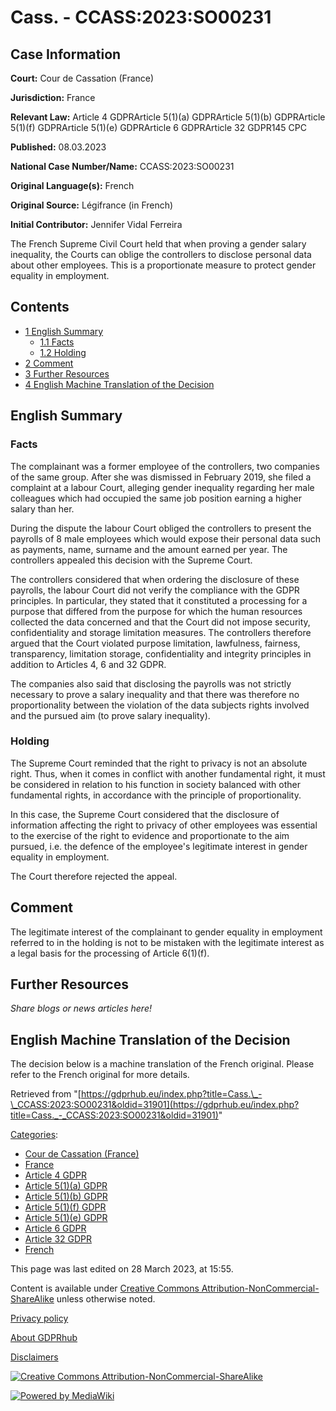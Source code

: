 # Cass. - CCASS:2023:SO00231

## Case Information

**Court:** Cour de Cassation (France)

**Jurisdiction:** France

**Relevant Law:** Article 4 GDPRArticle 5(1)(a) GDPRArticle 5(1)(b) GDPRArticle 5(1)(f) GDPRArticle 5(1)(e) GDPRArticle 6 GDPRArticle 32 GDPR145 CPC

**Published:** 08.03.2023

**National Case Number/Name:** CCASS:2023:SO00231

**Original Language(s):** French

**Original Source:** Légifrance (in French)

**Initial Contributor:** Jennifer Vidal Ferreira

The French Supreme Civil Court held that when proving a gender salary inequality, the Courts can oblige the controllers to disclose personal data about other employees. This is a proportionate measure to protect gender equality in employment.

## Contents

*   [1 English Summary](#English_Summary)
    *   [1.1 Facts](#Facts)
    *   [1.2 Holding](#Holding)
*   [2 Comment](#Comment)
*   [3 Further Resources](#Further_Resources)
*   [4 English Machine Translation of the Decision](#English_Machine_Translation_of_the_Decision)

## English Summary

### Facts

The complainant was a former employee of the controllers, two companies of the same group. After she was dismissed in February 2019, she filed a complaint at a labour Court, alleging gender inequality regarding her male colleagues which had occupied the same job position earning a higher salary than her.

During the dispute the labour Court obliged the controllers to present the payrolls of 8 male employees which would expose their personal data such as payments, name, surname and the amount earned per year. The controllers appealed this decision with the Supreme Court.

The controllers considered that when ordering the disclosure of these payrolls, the labour Court did not verify the compliance with the GDPR principles. In particular, they stated that it constituted a processing for a purpose that differed from the purpose for which the human resources collected the data concerned and that the Court did not impose security, confidentiality and storage limitation measures. The controllers therefore argued that the Court violated purpose limitation, lawfulness, fairness, transparency, limitation storage, confidentiality and integrity principles in addition to Articles 4, 6 and 32 GDPR.

The companies also said that disclosing the payrolls was not strictly necessary to prove a salary inequality and that there was therefore no proportionality between the violation of the data subjects rights involved and the pursued aim (to prove salary inequality).

### Holding

The Supreme Court reminded that the right to privacy is not an absolute right. Thus, when it comes in conflict with another fundamental right, it must be considered in relation to his function in society balanced with other fundamental rights, in accordance with the principle of proportionality.

In this case, the Supreme Court considered that the disclosure of information affecting the right to privacy of other employees was essential to the exercise of the right to evidence and proportionate to the aim pursued, i.e. the defence of the employee's legitimate interest in gender equality in employment.

The Court therefore rejected the appeal.

## Comment

The legitimate interest of the complainant to gender equality in employment referred to in the holding is not to be mistaken with the legitimate interest as a legal basis for the processing of Article 6(1)(f).

## Further Resources

_Share blogs or news articles here!_

## English Machine Translation of the Decision

The decision below is a machine translation of the French original. Please refer to the French original for more details.

Retrieved from "[https://gdprhub.eu/index.php?title=Cass.\_-\_CCASS:2023:SO00231&oldid=31901](https://gdprhub.eu/index.php?title=Cass._-_CCASS:2023:SO00231&oldid=31901)"

[Categories](/index.php?title=Special:Categories "Special:Categories"):

*   [Cour de Cassation (France)](/index.php?title=Category:Cour_de_Cassation_\(France\) "Category:Cour de Cassation (France)")
*   [France](/index.php?title=Category:France "Category:France")
*   [Article 4 GDPR](/index.php?title=Category:Article_4_GDPR "Category:Article 4 GDPR")
*   [Article 5(1)(a) GDPR](/index.php?title=Category:Article_5\(1\)\(a\)_GDPR "Category:Article 5(1)(a) GDPR")
*   [Article 5(1)(b) GDPR](/index.php?title=Category:Article_5\(1\)\(b\)_GDPR "Category:Article 5(1)(b) GDPR")
*   [Article 5(1)(f) GDPR](/index.php?title=Category:Article_5\(1\)\(f\)_GDPR "Category:Article 5(1)(f) GDPR")
*   [Article 5(1)(e) GDPR](/index.php?title=Category:Article_5\(1\)\(e\)_GDPR "Category:Article 5(1)(e) GDPR")
*   [Article 6 GDPR](/index.php?title=Category:Article_6_GDPR "Category:Article 6 GDPR")
*   [Article 32 GDPR](/index.php?title=Category:Article_32_GDPR "Category:Article 32 GDPR")
*   [French](/index.php?title=Category:French "Category:French")

This page was last edited on 28 March 2023, at 15:55.

Content is available under [Creative Commons Attribution-NonCommercial-ShareAlike](https://creativecommons.org/licenses/by-nc-sa/4.0/) unless otherwise noted.

[Privacy policy](/index.php?title=GDPRhub:Privacy_policy)

[About GDPRhub](/index.php?title=GDPRhub:About)

[Disclaimers](/index.php?title=GDPRhub:General_disclaimer)

[![Creative Commons Attribution-NonCommercial-ShareAlike](/resources/assets/licenses/cc-by-nc-sa.png)](https://creativecommons.org/licenses/by-nc-sa/4.0/)

[![Powered by MediaWiki](/resources/assets/poweredby_mediawiki_88x31.png)](https://www.mediawiki.org/)